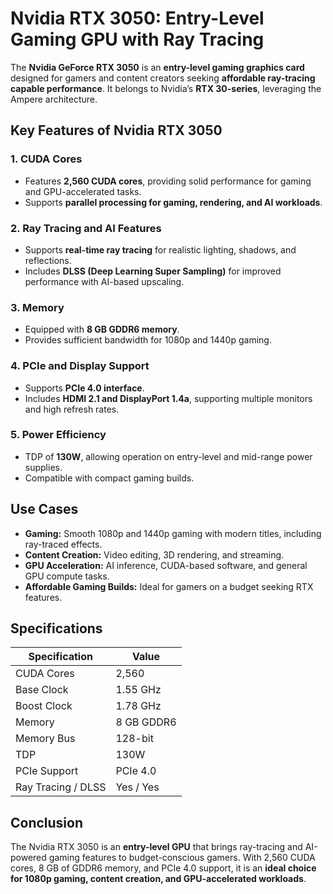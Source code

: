 # Nvidia RTX 3050: Entry-Level Gaming GPU with Ray Tracing

The **Nvidia GeForce RTX 3050** is an **entry-level gaming graphics card** designed for gamers and content creators seeking **affordable ray-tracing capable performance**. It belongs to Nvidia’s **RTX 30-series**, leveraging the Ampere architecture.

## Key Features of Nvidia RTX 3050

### 1. **CUDA Cores**

* Features **2,560 CUDA cores**, providing solid performance for gaming and GPU-accelerated tasks.
* Supports **parallel processing for gaming, rendering, and AI workloads**.

### 2. **Ray Tracing and AI Features**

* Supports **real-time ray tracing** for realistic lighting, shadows, and reflections.
* Includes **DLSS (Deep Learning Super Sampling)** for improved performance with AI-based upscaling.

### 3. **Memory**

* Equipped with **8 GB GDDR6 memory**.
* Provides sufficient bandwidth for 1080p and 1440p gaming.

### 4. **PCIe and Display Support**

* Supports **PCIe 4.0 interface**.
* Includes **HDMI 2.1 and DisplayPort 1.4a**, supporting multiple monitors and high refresh rates.

### 5. **Power Efficiency**

* TDP of **130W**, allowing operation on entry-level and mid-range power supplies.
* Compatible with compact gaming builds.

## Use Cases

* **Gaming:** Smooth 1080p and 1440p gaming with modern titles, including ray-traced effects.
* **Content Creation:** Video editing, 3D rendering, and streaming.
* **GPU Acceleration:** AI inference, CUDA-based software, and general GPU compute tasks.
* **Affordable Gaming Builds:** Ideal for gamers on a budget seeking RTX features.

## Specifications

| Specification      | Value      |
| ------------------ | ---------- |
| CUDA Cores         | 2,560      |
| Base Clock         | 1.55 GHz   |
| Boost Clock        | 1.78 GHz   |
| Memory             | 8 GB GDDR6 |
| Memory Bus         | 128-bit    |
| TDP                | 130W       |
| PCIe Support       | PCIe 4.0   |
| Ray Tracing / DLSS | Yes / Yes  |

## Conclusion

The Nvidia RTX 3050 is an **entry-level GPU** that brings ray-tracing and AI-powered gaming features to budget-conscious gamers. With 2,560 CUDA cores, 8 GB of GDDR6 memory, and PCIe 4.0 support, it is an **ideal choice for 1080p gaming, content creation, and GPU-accelerated workloads**.
